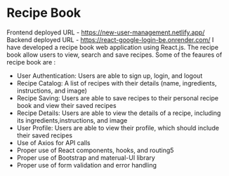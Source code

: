 # Recipe Book
Frontend deployed URL - https://new-user-management.netlify.app/ Backend deployed URL - https://react-google-login-be.onrender.com/
I have developed a recipe book web application using React.js. The recipe book allow users to view, search and save recipes. Some of the feaures of recipe book are :
- User Authentication: Users are able to sign up, login, and logout
- Recipe Catalog: A list of recipes with their details (name, ingredients, instructions, and image)
- Recipe Saving: Users are able to save recipes to their personal recipe book and view their saved recipes
- Recipe Details: Users are able to view the details of a recipe, including its ingredients,instructions, and image
- User Profile: Users are able to view their profile, which should include their saved recipes
- Use of Axios for API calls
- Proper use of React components, hooks, and routing5
- Proper use of Bootstrap and materual-UI library
- Proper use of form validation and error handling
